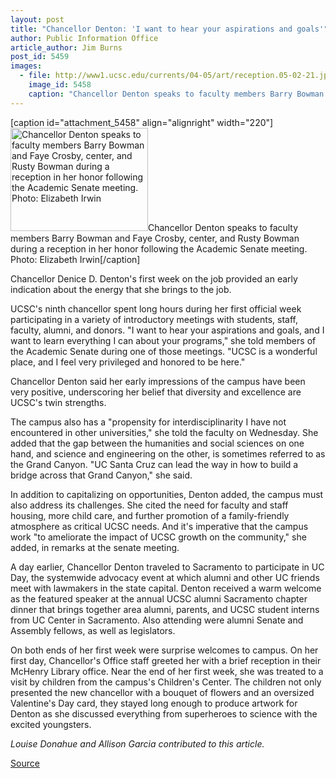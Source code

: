 ```yaml
---
layout: post
title: "Chancellor Denton: 'I want to hear your aspirations and goals'"
author: Public Information Office
article_author: Jim Burns
post_id: 5459
images:
  - file: http://www1.ucsc.edu/currents/04-05/art/reception.05-02-21.jpg
    image_id: 5458
    caption: "Chancellor Denton speaks to faculty members Barry Bowman and Faye Crosby, center, and Rusty Bowman during a reception in her honor following the Academic Senate meeting. Photo: Elizabeth Irwin"
---
```


[caption id="attachment_5458" align="alignright" width="220"]<a href="http://dev-ucsc-news.pantheonsite.io/wp-content/uploads/2005/02/reception.05-02-21.jpg"><img class="size-full wp-image-5458" src="http://dev-ucsc-news.pantheonsite.io/wp-content/uploads/2005/02/reception.05-02-21.jpg" alt="Chancellor Denton speaks to faculty members Barry Bowman and Faye Crosby, center, and Rusty Bowman during a reception in her honor following the Academic Senate meeting. Photo: Elizabeth Irwin" width="220" height="165" /></a>Chancellor Denton speaks to faculty members Barry Bowman and Faye Crosby, center, and Rusty Bowman during a reception in her honor following the Academic Senate meeting. Photo: Elizabeth Irwin[/caption]
<a name="content" id="content"></a>
<p>
  Chancellor Denice D. Denton's first week on the job provided an early indication about the energy that she brings to the job.
</p>
<p>
  UCSC's ninth chancellor spent long hours during her first official week participating in a variety of introductory meetings with students, staff, faculty, alumni, and donors. "I want to hear your aspirations and goals, and I want to learn everything I can about your programs," she told members of the Academic Senate during one of those meetings. "UCSC is a wonderful place, and I feel very privileged and honored to be here."
</p>
<p>
  Chancellor Denton said her early impressions of the campus have been very positive, underscoring her belief that diversity and excellence are UCSC's twin strengths.
</p>
<p>
  The campus also has a "propensity for interdisciplinarity I have not encountered in other universities," she told the faculty on Wednesday. She added that the gap between the humanities and social sciences on one hand, and science and engineering on the other, is sometimes referred to as the Grand Canyon. "UC Santa Cruz can lead the way in how to build a bridge across that Grand Canyon," she said.
</p>
<p>
  In addition to capitalizing on opportunities, Denton added, the campus must also address its challenges. She cited the need for faculty and staff housing, more child care, and further promotion of a family-friendly atmosphere as critical UCSC needs. And it's imperative that the campus work "to ameliorate the impact of UCSC growth on the community," she added, in remarks at the senate meeting.
</p>
<p>
  A day earlier, Chancellor Denton traveled to Sacramento to participate in UC Day, the systemwide advocacy event at which alumni and other UC friends meet with lawmakers in the state capital. Denton received a warm welcome as the featured speaker at the annual UCSC alumni Sacramento chapter dinner that brings together area alumni, parents, and UCSC student interns from UC Center in Sacramento. Also attending were alumni Senate and Assembly fellows, as well as legislators.
</p>
<p>
  On both ends of her first week were surprise welcomes to campus. On her first day, Chancellor's Office staff greeted her with a brief reception in their McHenry Library office. Near the end of her first week, she was treated to a visit by children from the campus's Children's Center. The children not only presented the new chancellor with a bouquet of flowers and an oversized Valentine's Day card, they stayed long enough to produce artwork for Denton as she discussed everything from superheroes to science with the excited youngsters.<br>
</p>
<p>
  <i>Louise Donahue and Allison Garcia contributed to this article.</i>
</p>
<p><a href="http://www1.ucsc.edu/currents/04-05/02-21/chancellor.asp" title="Permalink to chancellor">Source</a></p>

